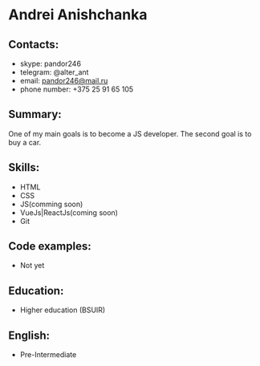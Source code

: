 # Andrei Anishchanka
## Contacts:
* skype: pandor246
* telegram: @alter_ant
* email: pandor246@mail.ru
* phone number: +375 25 91 65 105
## Summary:
One of my main goals is to become a JS developer. The second goal is to buy a car. 
## Skills:
* HTML
* CSS
* JS(comming soon)
* VueJs|ReactJs(coming soon)
* Git
## Code examples:
* Not yet
## Education:
* Higher education (BSUIR)
## English:
* Pre-Intermediate
